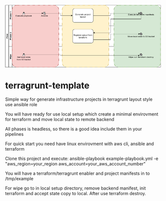 ![Concept](https://github.com/ARogovsky/terragrunt-template/raw/master/Project%20layout.png)

# terragrunt-template
Simple way for generate infrastructure projects in terragrunt layout style use ansible role

You will have ready for use local setup which create a minimal envirovment for terraform and move local state to remote backend

All phases is headless, so there is a good idea include them in your pipelines

For quick start you need have linux envirovment with aws cli, ansible and terraform

Clone this project and execute:
    ansible-playbook example-playbook.yml -e "aws_region=your_region aws_account=your_aws_account_number"

You will have a terraform/terragrunt enabler and project manifests in to /tmp/example

For wipe go to in local setup directory, remove backend manifest, init terraform and accept state copy to local. After use terraform destroy.
